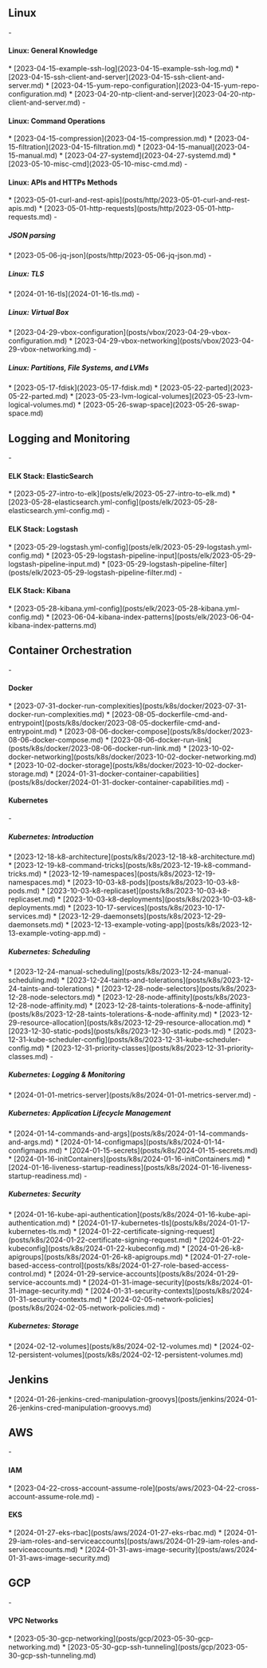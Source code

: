 <h2>Linux</h2>
- <h4>Linux: General Knowledge</h4>
  * [2023-04-15-example-ssh-log](2023-04-15-example-ssh-log.md)
  * [2023-04-15-ssh-client-and-server](2023-04-15-ssh-client-and-server.md)
  * [2023-04-15-yum-repo-configuration](2023-04-15-yum-repo-configuration.md)
  * [2023-04-20-ntp-client-and-server](2023-04-20-ntp-client-and-server.md) 
- <h4>Linux: Command Operations</h4>
  * [2023-04-15-compression](2023-04-15-compression.md)
  * [2023-04-15-filtration](2023-04-15-filtration.md)
  * [2023-04-15-manual](2023-04-15-manual.md)
  * [2023-04-27-systemd](2023-04-27-systemd.md)
  * [2023-05-10-misc-cmd](2023-05-10-misc-cmd.md)
- <h4>Linux: APIs and HTTPs Methods</h4>
  * [2023-05-01-curl-and-rest-apis](posts/http/2023-05-01-curl-and-rest-apis.md)
  * [2023-05-01-http-requests](posts/http/2023-05-01-http-requests.md)
- <h5>JSON parsing</h5>
    * [2023-05-06-jq-json](posts/http/2023-05-06-jq-json.md)
  - <h5>Linux: TLS</h5>
    * [2024-01-16-tls](2024-01-16-tls.md)
  - <h5>Linux: Virtual Box</h5>
    * [2023-04-29-vbox-configuration](posts/vbox/2023-04-29-vbox-configuration.md)
    * [2023-04-29-vbox-networking](posts/vbox/2023-04-29-vbox-networking.md)
  - <h5>Linux: Partitions, File Systems, and LVMs</h5>
    * [2023-05-17-fdisk](2023-05-17-fdisk.md)
    * [2023-05-22-parted](2023-05-22-parted.md)
    * [2023-05-23-lvm-logical-volumes](2023-05-23-lvm-logical-volumes.md)
    * [2023-05-26-swap-space](2023-05-26-swap-space.md)

<h2>Logging and Monitoring</h2>
- <h4>ELK Stack: ElasticSearch</h4>
  * [2023-05-27-intro-to-elk](posts/elk/2023-05-27-intro-to-elk.md)
  * [2023-05-28-elasticsearch.yml-config](posts/elk/2023-05-28-elasticsearch.yml-config.md)
- <h4>ELK Stack: Logstash</h4>
  * [2023-05-29-logstash.yml-config](posts/elk/2023-05-29-logstash.yml-config.md)
  * [2023-05-29-logstash-pipeline-input](posts/elk/2023-05-29-logstash-pipeline-input.md)
  * [023-05-29-logstash-pipeline-filter](posts/elk/2023-05-29-logstash-pipeline-filter.md)
- <h4>ELK Stack: Kibana</h4>
  * [2023-05-28-kibana.yml-config](posts/elk/2023-05-28-kibana.yml-config.md) 
  * [2023-06-04-kibana-index-patterns](posts/elk/2023-06-04-kibana-index-patterns.md)

<h2>Container Orchestration</h2>
- <h4>Docker</h4>
  * [2023-07-31-docker-run-complexities](posts/k8s/docker/2023-07-31-docker-run-complexities.md)
  * [2023-08-05-dockerfile-cmd-and-entrypoint](posts/k8s/docker/2023-08-05-dockerfile-cmd-and-entrypoint.md)
  * [2023-08-06-docker-compose](posts/k8s/docker/2023-08-06-docker-compose.md)
  * [2023-08-06-docker-run-link](posts/k8s/docker/2023-08-06-docker-run-link.md)
  * [2023-10-02-docker-networking](posts/k8s/docker/2023-10-02-docker-networking.md)
  * [2023-10-02-docker-storage](posts/k8s/docker/2023-10-02-docker-storage.md)
  * [2024-01-31-docker-container-capabilities](posts/k8s/docker/2024-01-31-docker-container-capabilities.md)
- <h4>Kubernetes</h4>
  - <h5>Kubernetes: Introduction</h5>
    * [2023-12-18-k8-architecture](posts/k8s/2023-12-18-k8-architecture.md)
    * [2023-12-19-k8-command-tricks](posts/k8s/2023-12-19-k8-command-tricks.md)
    * [2023-12-19-namespaces](posts/k8s/2023-12-19-namespaces.md)
    * [2023-10-03-k8-pods](posts/k8s/2023-10-03-k8-pods.md)
    * [2023-10-03-k8-replicaset](posts/k8s/2023-10-03-k8-replicaset.md)
    * [2023-10-03-k8-deployments](posts/k8s/2023-10-03-k8-deployments.md)
    * [2023-10-17-services](posts/k8s/2023-10-17-services.md)
    * [2023-12-29-daemonsets](posts/k8s/2023-12-29-daemonsets.md)
    * [2023-12-13-example-voting-app](posts/k8s/2023-12-13-example-voting-app.md)
  - <h5>Kubernetes: Scheduling</h5>
    * [2023-12-24-manual-scheduling](posts/k8s/2023-12-24-manual-scheduling.md)
    * [2023-12-24-taints-and-tolerations](posts/k8s/2023-12-24-taints-and-tolerations)
    * [2023-12-28-node-selectors](posts/k8s/2023-12-28-node-selectors.md)
    * [2023-12-28-node-affinity](posts/k8s/2023-12-28-node-affinity.md)
    * [2023-12-28-taints-tolerations-&-node-affinity](posts/k8s/2023-12-28-taints-tolerations-&-node-affinity.md)
    * [2023-12-29-resource-allocation](posts/k8s/2023-12-29-resource-allocation.md)
    * [2023-12-30-static-pods](posts/k8s/2023-12-30-static-pods.md)
    * [2023-12-31-kube-scheduler-config](posts/k8s/2023-12-31-kube-scheduler-config.md)
    * [2023-12-31-priority-classes](posts/k8s/2023-12-31-priority-classes.md)
  - <h5>Kubernetes: Logging & Monitoring</h5>
    * [2024-01-01-metrics-server](posts/k8s/2024-01-01-metrics-server.md)
  - <h5>Kubernetes: Application Lifecycle Management</h5>
    * [2024-01-14-commands-and-args](posts/k8s/2024-01-14-commands-and-args.md)
    * [2024-01-14-configmaps](posts/k8s/2024-01-14-configmaps.md)
    * [2024-01-15-secrets](posts/k8s/2024-01-15-secrets.md)
    * [2024-01-16-initContainers](posts/k8s/2024-01-16-initContainers.md)
    * [2024-01-16-liveness-startup-readiness](posts/k8s/2024-01-16-liveness-startup-readiness.md)
  - <h5>Kubernetes: Security</h5>
    * [2024-01-16-kube-api-authentication](posts/k8s/2024-01-16-kube-api-authentication.md)
    * [2024-01-17-kubernetes-tls](posts/k8s/2024-01-17-kubernetes-tls.md)
    * [2024-01-22-certificate-signing-request](posts/k8s/2024-01-22-certificate-signing-request.md)
    * [2024-01-22-kubeconfig](posts/k8s/2024-01-22-kubeconfig.md)
    * [2024-01-26-k8-apigroups](posts/k8s/2024-01-26-k8-apigroups.md)
    * [2024-01-27-role-based-access-control](posts/k8s/2024-01-27-role-based-access-control.md)
    * [2024-01-29-service-accounts](posts/k8s/2024-01-29-service-accounts.md)
    * [2024-01-31-image-security](posts/k8s/2024-01-31-image-security.md)
    * [2024-01-31-security-contexts](posts/k8s/2024-01-31-security-contexts.md)
    * [2024-02-05-network-policies](posts/k8s/2024-02-05-network-policies.md)
  - <h5>Kubernetes: Storage</h5>
    * [2024-02-12-volumes](posts/k8s/2024-02-12-volumes.md)
    * [2024-02-12-persistent-volumes](posts/k8s/2024-02-12-persistent-volumes.md)
<h2>Jenkins</h2>
  * [2024-01-26-jenkins-cred-manipulation-groovys](posts/jenkins/2024-01-26-jenkins-cred-manipulation-groovys.md)
       
<h2>AWS</h2>
- <h4>IAM</h4>
  * [2023-04-22-cross-account-assume-role](posts/aws/2023-04-22-cross-account-assume-role.md)
- <h4>EKS</h4>
  * [2024-01-27-eks-rbac](posts/aws/2024-01-27-eks-rbac.md)
  * [2024-01-29-iam-roles-and-serviceaccounts](posts/aws/2024-01-29-iam-roles-and-serviceaccounts.md)
  * [2024-01-31-aws-image-security](posts/aws/2024-01-31-aws-image-security.md)

<h2>GCP</h2>
- <h4>VPC Networks</h4>
  * [2023-05-30-gcp-networking](posts/gcp/2023-05-30-gcp-networking.md)
  * [2023-05-30-gcp-ssh-tunneling](posts/gcp/2023-05-30-gcp-ssh-tunneling.md)
